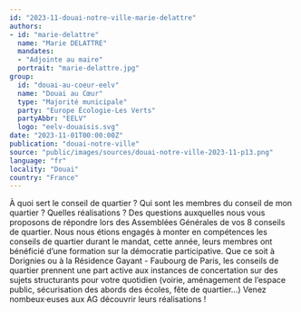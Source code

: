 ```yaml
---
id: "2023-11-douai-notre-ville-marie-delattre"
authors:
- id: "marie-delattre"
  name: "Marie DELATTRE"
  mandates: 
  - "Adjointe au maire"
  portrait: "marie-delattre.jpg"
group:
  id: "douai-au-coeur-eelv"
  name: "Douai au Cœur"
  type: "Majorité municipale"
  party: "Europe Écologie-Les Verts"
  partyAbbr: "EELV"
  logo: "eelv-douaisis.svg"
date: "2023-11-01T00:00:00Z"
publication: "douai-notre-ville"
source: "public/images/sources/douai-notre-ville-2023-11-p13.png"
language: "fr"
locality: "Douai"
country: "France"
---
```


À quoi sert le conseil de quartier ? Qui sont les membres du conseil de mon quartier ? Quelles réalisations ?
Des questions auxquelles nous vous proposons de répondre lors des Assemblées Générales de vos 8 conseils de quartier. Nous nous étions engagés à monter en compétences les conseils de quartier durant le mandat, cette année, leurs membres ont bénéficié d’une formation sur la démocratie participative. Que ce soit à Dorignies ou à la Résidence Gayant - Faubourg de Paris, les conseils de quartier prennent une part active aux instances de concertation sur des sujets structurants pour votre quotidien (voirie, aménagement de l’espace public, sécurisation des abords des écoles, fête de quartier…)
Venez nombeux·euses aux AG découvrir leurs réalisations !
